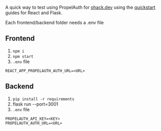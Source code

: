 A quick way to test using PropelAuth for [ohack.dev](https://ohack.dev) using the [quickstart](https://docs.propelauth.com/getting-started/quickstart-fe) guides for React and Flask.

Each frontend/backend folder needs a .env file

## Frontend
1. `npm i`
2. `npm start`
3. `.env` file
```
REACT_APP_PROPELAUTH_AUTH_URL=<URL> 
```


## Backend
1. `pip install -r requirements`
2. flask run --port=3001
3. `.env` file
```
PROPELAUTH_API_KEY=<KEY>
PROPELAUTH_AUTH_URL=<URL>
```
   
